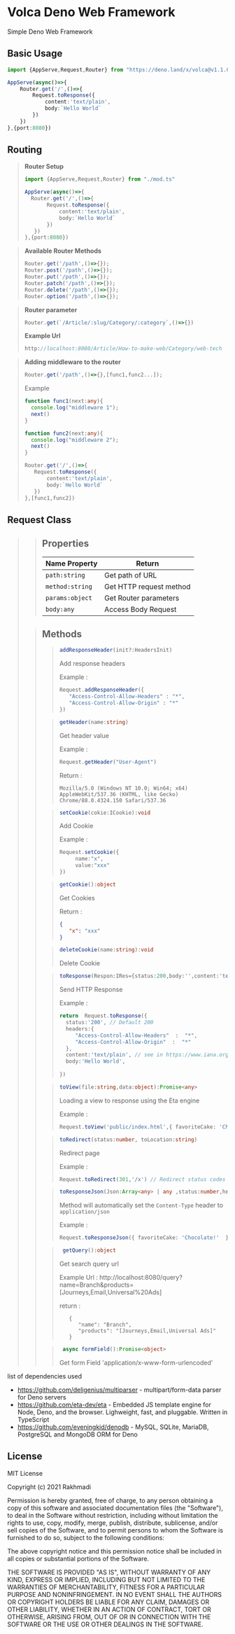 # Volca Deno Web Framework

Simple Deno Web Framework 

## Basic Usage

```ts
import {AppServe,Request,Router} from "https://deno.land/x/volca@v1.1.0/mod.ts"

AppServe(async()=>{
    Router.get('/',()=>{
        Request.toResponse({
            content:'text/plain',
            body:`Hello World`
        })
    })
},{port:8080})
```

## Routing
>
> **Router Setup**
>```ts
>import {AppServe,Request,Router} from "./mod.ts"
>
>AppServe(async()=>{
>   Router.get('/',()=>{
>        Request.toResponse({
>            content:'text/plain',
>            body:`Hello World`
>        })
>    })
>},{port:8080})
>```
>

> **Available Router Methods**
>```ts
>Router.get('/path',()=>{});
>Router.post('/path',()=>{});
>Router.put('/path',()=>{});
>Router.patch('/path',()=>{});
>Router.delete('/path',()=>{});
>Router.option('/path',()=>{});
>```

>
> **Router parameter**
> ```ts 
>Router.get(`/Article/:slug/Category/:category`,()=>{})
>```
> **Example Url**
>```ts
>http://localhost:8080/Article/How-to-make-web/Category/web-tech
>```

>**Adding middleware to the router**
>```ts
> Router.get('/path',()=>{},[func1,func2...]);
>```
>
>Example
>```ts
>function func1(next:any){
>   console.log("middleware 1");
>   next()         
>}
>
> function func2(next:any){
>   console.log("middleware 2");
>   next()         
>}
>
>Router.get('/',()=>{
>    Request.toResponse({
>        content:'text/plain',
>        body:`Hello World`
>    })
>},[func1,func2])
>```
>

## Request Class
>
> >## Properties
> > | Name Property | Return  
> > |--|--|
> > | ``` path:string ``` | Get path of URL |
> > | ``` method:string ``` | Get HTTP request method |
> > | ``` params:object ``` | Get Router parameters |
> > | ``` body:any ``` | Access Body Request |
>
> > ## Methods
> > >```ts
> > >addResponseHeader(init?:HeadersInit)
> > >```
> > > Add response headers
> > >
> > > Example :
> > > ```ts
> > >Request.addResponseHeader({
> > >    "Access-Control-Allow-Headers" : "*",
> > >    "Access-Control-Allow-Origin" : "*"
> > >})
> > > ```
> > 
> > >```ts
> > >getHeader(name:string)
> > >```
> > > Get header value
> > > 
> > > Example :
> > > ```ts
> > >Request.getHeader("User-Agent")
> > >```
> > > Return : 
> > > ```
> > >Mozilla/5.0 (Windows NT 10.0; Win64; x64) AppleWebKit/537.36 (KHTML, like Gecko) Chrome/88.0.4324.150 Safari/537.36
> > >```
> >
> > >```ts
> > >setCookie(cokie:ICookie):void
> > >```
> > > Add Cookie 
> > >
> >  > Example :
> > >  ```ts
> > >Request.setCookie({
> > >       name:"x",
> > >       value:"xxx"
> > >})
> > >```
> >
> > >```ts
> > >getCookie():object
> > >```
> > > Get Cookies
> > >
> > > Return :
> > > ``` json
> > > {
> > >    "x": "xxx"
> > > }
> > >```
> > 
> > >```ts
> > >deleteCookie(name:string):void
> > >```
> > > Delete Cookie
> > 
> > > ```ts
> > >toResponse(Respon:IRes={status:200,body:'',content:'text/plain'})
> > >```
> > >Send HTTP Response 
> > >
> > >Example :
> > > ```ts
> > >return  Request.toResponse({
> > >   status:'200', // Default 200
> > >   headers:{
> > >      "Access-Control-Allow-Headers"  :  "*",
> > >      "Access-Control-Allow-Origin"  :  "*"
> > >   },
>  > >   content:'text/plain', // see in https://www.iana.org/assignments/media-types/media-types.xhtml
> > >   body:'Hello World',
> > >   
> > >})
> >> ```
> >
> > >```ts
> > >toView(file:string,data:object):Promise<any>
> > >```
>  > > Loading a view to response using the Eta engine
>  > >  
>  > > Example :
>  > > ```ts
>  > > Request.toView('public/index.html',{ favoriteCake: 'Chocolate!' })
>  > > ```
>  >
> > >```ts
> > >toRedirect(status:number, toLocation:string)
> > >```
> > > Redirect page 
> >  > 
>  > > Example :
> >  > ```ts
> > > Request.toRedirect(301,'/x') // Redirect status codes 301 to path location /x
> > >```
> >
> > >```ts
> > >toResponseJson(Json:Array<any> | any ,status:number,headers:HeadersInit = {})
> > >```
> > > Method will automatically set the `Content-Type` header to `application/json`
> > > 
> > > Example :
> > > ```ts
> > > Request.toResponseJson({ favoriteCake: 'Chocolate!'  },200)
> > > ```
> > >
> > >
> >
> > >```ts
> > >  getQuery():object
> > >```
> > > Get search query url
> > >
> > > Example Url : http://localhost:8080/query?name=Branch&products=[Journeys,Email,Universal%20Ads]
> > > 
> > > return :
> > > ``` 
> > >    {
> > >       "name": "Branch",
> > >       "products": "[Journeys,Email,Universal Ads]"
> > >    }
> > >    ```
> >
> > >```ts
> > >  async formField():Promise<object>
> > >```
> > > Get form Field 'application/x-www-form-urlencoded'


list of dependencies used
* https://github.com/deligenius/multiparser - multipart/form-data parser for Deno servers
* https://github.com/eta-dev/eta - Embedded JS template engine for Node, Deno, and the browser. Lighweight, fast, and pluggable. Written in TypeScript
* https://github.com/eveningkid/denodb - MySQL, SQLite, MariaDB, PostgreSQL and MongoDB ORM for Deno

## License
MIT License

Copyright (c) 2021 Rakhmadi

Permission is hereby granted, free of charge, to any person obtaining a copy
of this software and associated documentation files (the "Software"), to deal
in the Software without restriction, including without limitation the rights
to use, copy, modify, merge, publish, distribute, sublicense, and/or sell
copies of the Software, and to permit persons to whom the Software is
furnished to do so, subject to the following conditions:

The above copyright notice and this permission notice shall be included in all
copies or substantial portions of the Software.

THE SOFTWARE IS PROVIDED "AS IS", WITHOUT WARRANTY OF ANY KIND, EXPRESS OR
IMPLIED, INCLUDING BUT NOT LIMITED TO THE WARRANTIES OF MERCHANTABILITY,
FITNESS FOR A PARTICULAR PURPOSE AND NONINFRINGEMENT. IN NO EVENT SHALL THE
AUTHORS OR COPYRIGHT HOLDERS BE LIABLE FOR ANY CLAIM, DAMAGES OR OTHER
LIABILITY, WHETHER IN AN ACTION OF CONTRACT, TORT OR OTHERWISE, ARISING FROM,
OUT OF OR IN CONNECTION WITH THE SOFTWARE OR THE USE OR OTHER DEALINGS IN THE
SOFTWARE.
